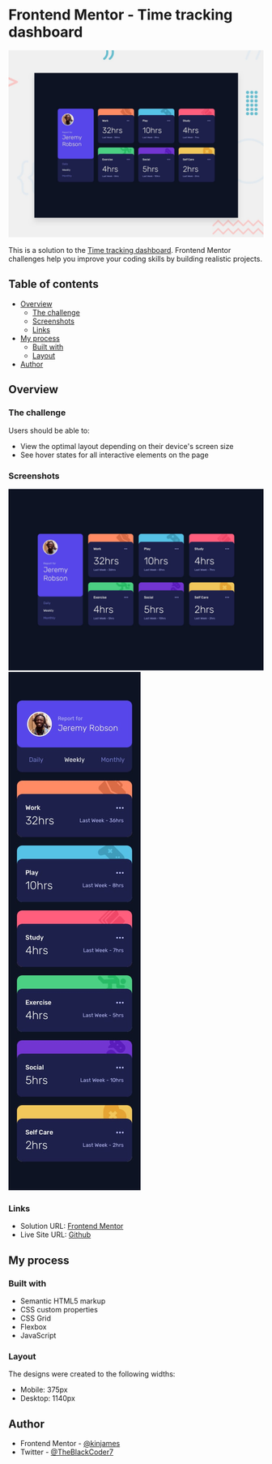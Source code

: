 # Frontend Mentor - Time tracking dashboard

![Design preview for the Time tracking dashboard coding challenge](./design/desktop-preview.jpg)

This is a solution to the [Time tracking dashboard](https://www.frontendmentor.io/challenges/time-tracking-dashboard-UIQ7167Jw/hub/time-tracking-dashboard-rcBRwrGVou). Frontend Mentor challenges help you improve your coding skills by building realistic projects.

## Table of contents

- [Overview](#overview)
  - [The challenge](#the-challenge)
  - [Screenshots](#screenshots)
  - [Links](#links)
- [My process](#my-process)
  - [Built with](#built-with)
  - [Layout](#layout)
- [Author](#author)

## Overview

### The challenge

Users should be able to:

- View the optimal layout depending on their device's screen size
- See hover states for all interactive elements on the page

### Screenshots

![Desktop Design](./design/desktop-design.jpg)
![Mobile Design](./design/mobile-design.jpg)

### Links

- Solution URL: [Frontend Mentor](https://www.frontendmentor.io/solutions/testimonials-grid-HTcAAJQcqK)
- Live Site URL: [Github](https://kinjames.github.io/time-tracking-dashboard/)

## My process

### Built with

- Semantic HTML5 markup
- CSS custom properties
- CSS Grid
- Flexbox
- JavaScript

### Layout

The designs were created to the following widths:

- Mobile: 375px
- Desktop: 1140px

## Author

- Frontend Mentor - [@kinjames](https://www.frontendmentor.io/profile/kinjames)
- Twitter - [@TheBlackCoder7](https://twitter.com/TheBlackCoder7)
